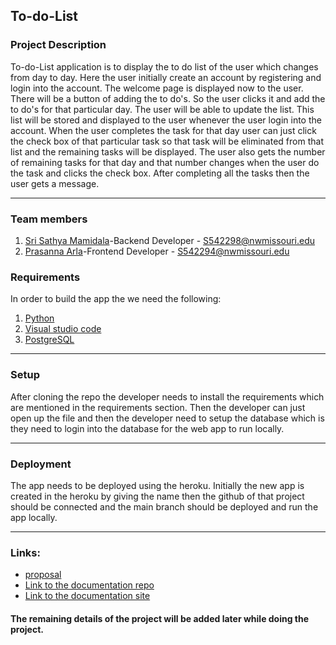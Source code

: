 ## To-do-List

### Project Description

To-do-List application is to display the to do list of the user which changes from day to day. Here the user initially create an account by registering and login into the account. The welcome page is displayed now to the user. There will be a button of adding the to do's. So the user clicks it and add the to do's for that particular day. The user will be able to update the list. This list will be stored and displayed to the user whenever the user login into the account. When the user completes the task for that day user can just click the check box of that particular task so that task will be eliminated from that list and the remaining tasks will be displayed. The user also gets the number of remaining tasks for that day and that number changes when the user do the task and clicks the check box. After completing all the tasks then the user gets a message. 

---

### Team members 

1. [Sri Sathya Mamidala](https://github.com/srisathyamamidala)-Backend Developer  -  S542298@nwmissouri.edu
2. [Prasanna Arla](https://github.com/prasannaarla)-Frontend Developer  -  S542294@nwmissouri.edu

### Requirements

In order to build the app the we need the following:

1. [Python](https://www.python.org/downloads/)
2. [Visual studio code](https://visualstudio.microsoft.com/)
3. [PostgreSQL](https://www.postgresql.org/download/)

---

### Setup

After cloning the repo the developer needs to install the requirements which are mentioned in the requirements section. Then the developer can just open up the file and then the developer need to setup the database which is they need to login into the database for the web app to run locally.

---

### Deployment

The app needs to be deployed using the heroku. Initially the new app is created in the heroku by giving the name then the github of that project should be connected and the main branch should be deployed and run the app locally.

---

### Links: 

* [proposal](https://github.com/srisathyamamidala/GDP2-proposal)
* [Link to the documentation repo](https://github.com/srisathyamamidala/to-do-list-doc)
* [Link to the documentation site](https://srisathyamamidala.github.io/to-do-list-doc/)




#### The remaining details of the project will be added later while doing the project.




